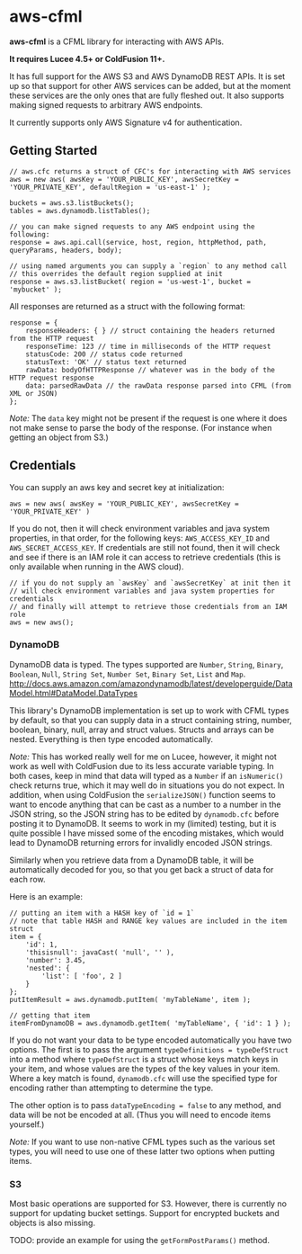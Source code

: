 # aws-cfml

**aws-cfml** is a CFML library for interacting with AWS APIs.

**It requires Lucee 4.5+ or ColdFusion 11+.**

It has full support for the AWS S3 and AWS DynamoDB REST APIs. It is set up so that support for other AWS services can be added, but at the moment these services are the only ones that are fully fleshed out. It also supports making signed requests to arbitrary AWS endpoints.

It currently supports only AWS Signature v4 for authentication.


## Getting Started

	// aws.cfc returns a struct of CFC's for interacting with AWS services
	aws = new aws( awsKey = 'YOUR_PUBLIC_KEY', awsSecretKey = 'YOUR_PRIVATE_KEY', defaultRegion = 'us-east-1' );

	buckets = aws.s3.listBuckets();
	tables = aws.dynamodb.listTables();

    // you can make signed requests to any AWS endpoint using the following:
    response = aws.api.call(service, host, region, httpMethod, path, queryParams, headers, body);

    // using named arguments you can supply a `region` to any method call
    // this overrides the default region supplied at init
    response = aws.s3.listBucket( region = 'us-west-1', bucket = 'mybucket' );

All responses are returned as a struct with the following format:

	response = {
		responseHeaders: { } // struct containing the headers returned from the HTTP request
		responseTime: 123 // time in milliseconds of the HTTP request
		statusCode: 200 // status code returned
		statusText: 'OK' // status text returned
		rawData: bodyOfHTTPResponse // whatever was in the body of the HTTP request response
		data: parsedRawData // the rawData response parsed into CFML (from XML or JSON)
	};

_Note:_ The `data` key might not be present if the request is one where it does not make sense to parse the body of the response. (For instance when getting an object from S3.)

## Credentials

You can supply an aws key and secret key at initialization:

    aws = new aws( awsKey = 'YOUR_PUBLIC_KEY', awsSecretKey = 'YOUR_PRIVATE_KEY' )

If you do not, then it will check environment variables and java system properties, in that order, for the following keys: `AWS_ACCESS_KEY_ID` and `AWS_SECRET_ACCESS_KEY`. If credentials are still not found, then it will check and see if there is an IAM role it can access to retrieve credentials (this is only available when running in the AWS cloud).

    // if you do not supply an `awsKey` and `awsSecretKey` at init then it
    // will check environment variables and java system properties for credentials
    // and finally will attempt to retrieve those credentials from an IAM role
    aws = new aws();


### DynamoDB

DynamoDB data is typed. The types supported are `Number`, `String`, `Binary`, `Boolean`, `Null`, `String Set`, `Number Set`, `Binary Set`, `List` and `Map`.
http://docs.aws.amazon.com/amazondynamodb/latest/developerguide/DataModel.html#DataModel.DataTypes

This library's DynamoDB implementation is set up to work with CFML types by default, so that you can supply data in a struct containing string, number, boolean, binary, null, array and struct values. Structs and arrays can be nested. Everything is then type encoded automatically.

_Note:_ This has worked really well for me on Lucee, however, it might not work as well with ColdFusion due to its less accurate variable typing. In both cases, keep in mind that data will typed as a `Number` if an `isNumeric()` check returns true, which it may well do in situations you do not expect. In addition, when using ColdFusion the `serializeJSON()` function seems to want to encode anything that can be cast as a number to a number in the JSON string, so the JSON string has to be edited by `dynamodb.cfc` before posting it to DynamoDB. It seems to work in my (limited) testing, but it is quite possible I have missed some of the encoding mistakes, which would lead to DynamoDB returning errors for invalidly encoded JSON strings.

Similarly when you retrieve data from a DynamoDB table, it will be automatically decoded for you, so that you get back a struct of data for each row.

Here is an example:

	// putting an item with a HASH key of `id = 1`
	// note that table HASH and RANGE key values are included in the item struct
	item = {
		'id': 1,
		'thisisnull': javaCast( 'null', '' ),
		'number': 3.45,
		'nested': {
			'list': [ 'foo', 2 ]
		}
	};
	putItemResult = aws.dynamodb.putItem( 'myTableName', item );

	// getting that item
	itemFromDynamoDB = aws.dynamodb.getItem( 'myTableName', { 'id': 1 } );

If you do not want your data to be type encoded automatically you have two options. The first is to pass the argument `typeDefinitions = typeDefStruct` into a method where `typeDefStruct` is a struct whose keys match keys in your item, and whose values are the types of the key values in your item. Where a key match is found, `dynamodb.cfc` will use the specified type for encoding rather than attempting to determine the type.

 The other option is to pass `dataTypeEncoding = false` to any method, and data will be not be encoded at all. (Thus you will need to encode items yourself.)

 _Note:_ If you want to use non-native CFML types such as the various set types, you will need to use one of these latter two options when putting items.

### S3

Most basic operations are supported for S3. However, there is currently no support for updating bucket settings. Support for encrypted buckets and objects is also missing.

TODO: provide an example for using the `getFormPostParams()` method.
